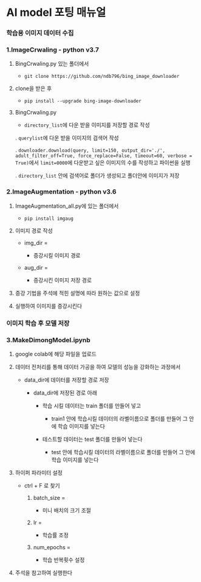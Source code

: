 # AI model 포팅 매뉴얼

### 학습용 이미지 데이터 수집

### 1.ImageCrwaling - python v3.7

1. BingCrwaling.py 있는 폴더에서
   
   - `git clone https://github.com/ndb796/bing_image_downloader`

2. clone을 받은 후
   
   - `pip install --upgrade bing-image-downloader`

3. BingCrwaling.py
   
   - `directory_list`에 다운 받을 이미지를 저장할 경로 작성
   
   . `querylist`에 다운 받을 이미지의 검색어 작성
   
   . `downloader.download(query, limit=150, output_dir='./', adult_filter_off=True, force_replace=False, timeout=60, verbose = True)`에서 `limit=0000`에 다운받고 싶은 이미지의 수를 작성하고 파이썬을 실행
   
     . `directory_list` 안에 검색어로 폴더가 생성되고 폴더안에 이미지가 저장

### 2.ImageAugmentation - python v3.6

1. ImageAugmentation_all.py에 있는 폴더에서
   
   - `pip install imgaug`

2. 이미지 경로 작성
   
   - img_dir = 
     
     - 증강시킬 이미지 경로
   
   - aug_dir = 
     
     - 증강시킨 이미지 저장 경로

3. 증강 기법을 주석에 적힌 설명에 따라 원하는 값으로 설정

4. 실행하여 이미지를 증강시킨다





### 이미지 학습 후 모델 저장

### 3.MakeDimongModel.ipynb

1. google colab에 해당 파일을 업로드

2. 데이터 전처리를 통해 데이터 가공을 하여 모델의 성능을 강화하는 과정에서
   
   - data_dir에 데이터를 저장할 경로 저장
     
     - data_dir에 저장된 경로 아래 
       
       - 학습 시킬 데이터는 train 폴더를 만들어 넣고 
         
         - train1 안에 학습시킬 데이터의 라벨이름으로 폴더를 만들어 그 안에 학습 이미지를 넣는다
       
       - 테스트할 데이터는 test 폴더를 만들어 넣는다
         
         - test 안에 학습시킬 데이터의 라벨이름으로 폴더를 만들어 그 안에 학습 이미지를 넣는다

3. 하이퍼 파라미터 설정
   
   - ctrl + F 로 찾기
     
     1. batch_size =
        
        - 미니 배치의 크기 조절
     
     2. lr =
        
        - 학습률 조정
     
     3. num_epochs =
        
        -  학습 반복횟수 설정

4. 주석을 참고하여 실행한다

